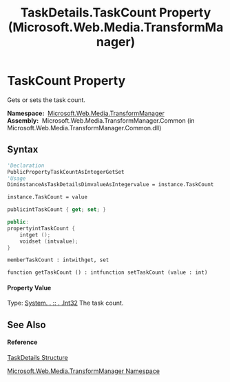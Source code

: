 ﻿---
title: TaskDetails.TaskCount Property  (Microsoft.Web.Media.TransformManager)
TOCTitle: TaskCount Property
ms:assetid: P:Microsoft.Web.Media.TransformManager.TaskDetails.TaskCount
ms:mtpsurl: https://msdn.microsoft.com/en-us/library/microsoft.web.media.transformmanager.taskdetails.taskcount(v=VS.90)
ms:contentKeyID: 35520617
ms.date: 06/14/2012
mtps_version: v=VS.90
f1_keywords:
- Microsoft.Web.Media.TransformManager.TaskDetails.TaskCount
- Microsoft.Web.Media.TransformManager.TaskDetails.get_TaskCount
- Microsoft.Web.Media.TransformManager.TaskDetails.set_TaskCount
dev_langs:
- CSharp
- JScript
- VB
- FSharp
- c++
api_location:
- Microsoft.Web.Media.TransformManager.Common.dll
api_name:
- Microsoft.Web.Media.TransformManager.TaskDetails.get_TaskCount
- Microsoft.Web.Media.TransformManager.TaskDetails.set_TaskCount
- Microsoft.Web.Media.TransformManager.TaskDetails.TaskCount
api_type:
- Managed
topic_type:
- apiref
- kbSyntax
product_family_name: VS
ROBOTS: INDEX,FOLLOW
---

# TaskCount Property

Gets or sets the task count.

**Namespace:**  [Microsoft.Web.Media.TransformManager](microsoft-web-media-transformmanager-namespace.md)  
**Assembly:**  Microsoft.Web.Media.TransformManager.Common (in Microsoft.Web.Media.TransformManager.Common.dll)

## Syntax

``` vb
'Declaration
PublicPropertyTaskCountAsIntegerGetSet
'Usage
DiminstanceAsTaskDetailsDimvalueAsIntegervalue = instance.TaskCount

instance.TaskCount = value
```

``` csharp
publicintTaskCount { get; set; }
```

``` c++
public:
propertyintTaskCount {
    intget ();
    voidset (intvalue);
}
```

``` fsharp
memberTaskCount : intwithget, set
```

``` jscript
function getTaskCount () : intfunction setTaskCount (value : int)
```

#### Property Value

Type: [System. . :: . .Int32](https://msdn.microsoft.com/en-us/library/td2s409d\(v=vs.90\))  
The task count.  

## See Also

#### Reference

[TaskDetails Structure](taskdetails-structure-microsoft-web-media-transformmanager.md)

[Microsoft.Web.Media.TransformManager Namespace](microsoft-web-media-transformmanager-namespace.md)

